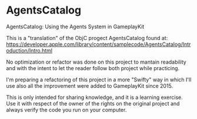 # AgentsCatalog
AgentsCatalog: Using the Agents System in GameplayKit

This is a "translation" of the ObjC progect AgentsCatalog found at:
https://developer.apple.com/library/content/samplecode/AgentsCatalog/Introduction/Intro.html

No optimization or refactor was done on this project to mantain readability and with the intent to let the reader follow both project while practicing.

I'm preparing a refactoring of this project in a more "Swifty" way in which I'll use also all the improvement were added to GameplayKit since 2015.

This is only intended for sharing knowledge, and it is a learning exercise. Use it with respect of the owner of the rights on the original project and always verify the code you run on your computer.
